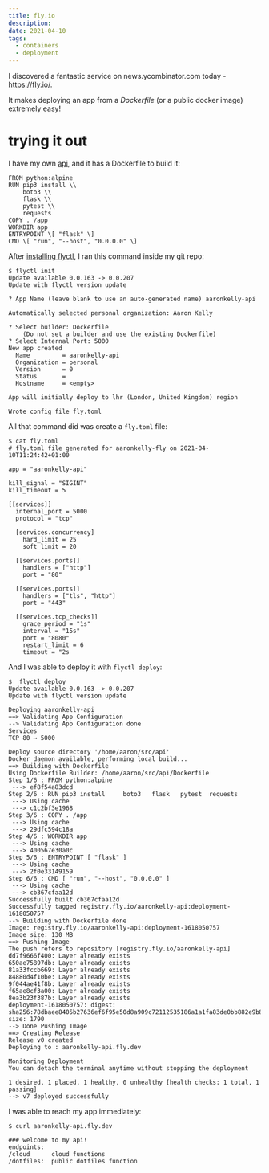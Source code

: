 ```yaml
---
title: fly.io
description:
date: 2021-04-10
tags:
  - containers
  - deployment
---
```


I discovered a fantastic service on news.ycombinator.com today - https://fly.io/.

It makes deploying an app from a _Dockerfile_ (or a public docker image) extremely easy!

# trying it out

I have my own [api](https://git.sr.ht/~aaronkelly/api), and it has a Dockerfile to build it:

	FROM python:alpine
	RUN pip3 install \\
		boto3 \\
		flask \\
		pytest \\
		requests
	COPY . /app
	WORKDIR app
	ENTRYPOINT \[ "flask" \]
	CMD \[ "run", "--host", "0.0.0.0" \]

After [installing flyctl](https://fly.io/docs/getting-started/installing-flyctl/), I ran this command inside my git repo:

	$ flyctl init
	Update available 0.0.163 -> 0.0.207
	Update with flyctl version update

	? App Name (leave blank to use an auto-generated name) aaronkelly-api

	Automatically selected personal organization: Aaron Kelly

	? Select builder: Dockerfile
		(Do not set a builder and use the existing Dockerfile)
	? Select Internal Port: 5000
	New app created
	  Name         = aaronkelly-api  
	  Organization = personal        
	  Version      = 0               
	  Status       =                 
	  Hostname     = <empty>         

	App will initially deploy to lhr (London, United Kingdom) region

	Wrote config file fly.toml
	
All that command did was create a `fly.toml` file:

	$ cat fly.toml
	# fly.toml file generated for aaronkelly-fly on 2021-04-10T11:24:42+01:00

	app = "aaronkelly-api"

	kill_signal = "SIGINT"
	kill_timeout = 5

	[[services]]
	  internal_port = 5000
	  protocol = "tcp"

	  [services.concurrency]
		hard_limit = 25
		soft_limit = 20

	  [[services.ports]]
		handlers = ["http"]
		port = "80"

	  [[services.ports]]
		handlers = ["tls", "http"]
		port = "443"

	  [[services.tcp_checks]]
		grace_period = "1s"
		interval = "15s"
		port = "8080"
		restart_limit = 6
		timeout = "2s
		
And I was able to deploy it with `flyctl deploy`:

	$  flyctl deploy
	Update available 0.0.163 -> 0.0.207
	Update with flyctl version update

	Deploying aaronkelly-api
	==> Validating App Configuration
	--> Validating App Configuration done
	Services
	TCP 80 ⇢ 5000 

	Deploy source directory '/home/aaron/src/api'
	Docker daemon available, performing local build...
	==> Building with Dockerfile
	Using Dockerfile Builder: /home/aaron/src/api/Dockerfile
	Step 1/6 : FROM python:alpine
	 ---> ef8f54a83dcd
	Step 2/6 : RUN pip3 install     boto3   flask   pytest  requests
	 ---> Using cache
	 ---> c1c2bf3e1968
	Step 3/6 : COPY . /app
	 ---> Using cache
	 ---> 29dfc594c18a
	Step 4/6 : WORKDIR app
	 ---> Using cache
	 ---> 400567e30a0c
	Step 5/6 : ENTRYPOINT [ "flask" ]
	 ---> Using cache
	 ---> 2f0e33149159
	Step 6/6 : CMD [ "run", "--host", "0.0.0.0" ]
	 ---> Using cache
	 ---> cb367cfaa12d
	Successfully built cb367cfaa12d
	Successfully tagged registry.fly.io/aaronkelly-api:deployment-1618050757
	--> Building with Dockerfile done
	Image: registry.fly.io/aaronkelly-api:deployment-1618050757
	Image size: 130 MB
	==> Pushing Image
	The push refers to repository [registry.fly.io/aaronkelly-api]
	dd7f9666f400: Layer already exists 
	650ae75897db: Layer already exists 
	81a33fccb669: Layer already exists 
	84880d4f10be: Layer already exists 
	9f044ae41f8b: Layer already exists 
	f65ae8cf3a00: Layer already exists 
	8ea3b23f387b: Layer already exists 
	deployment-1618050757: digest: sha256:78dbaee8405b27636ef6f95e50d8a909c72112535186a1a1fa83de0bb882e9b8 size: 1790
	--> Done Pushing Image
	==> Creating Release
	Release v0 created
	Deploying to : aaronkelly-api.fly.dev

	Monitoring Deployment
	You can detach the terminal anytime without stopping the deployment

	1 desired, 1 placed, 1 healthy, 0 unhealthy [health checks: 1 total, 1 passing]
	--> v7 deployed successfully

I was able to reach my app immediately:

	$ curl aaronkelly-api.fly.dev     

	### welcome to my api!
	endpoints:
	/cloud      cloud functions
	/dotfiles:  public dotfiles function
